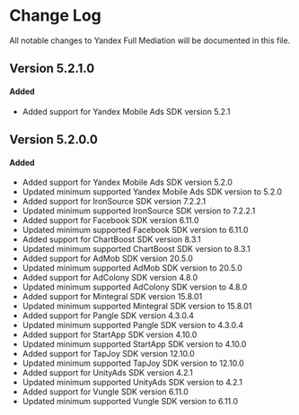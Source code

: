 # Change Log
All notable changes to Yandex Full Mediation will be documented in this file.

## Version 5.2.1.0

#### Added
* Added support for Yandex Mobile Ads SDK version 5.2.1

## Version 5.2.0.0

#### Added

* Added support for Yandex Mobile Ads SDK version 5.2.0
* Updated minimum supported Yandex Mobile Ads SDK version to 5.2.0
* Added support for IronSource SDK version 7.2.2.1
* Updated minimum supported IronSource SDK version to 7.2.2.1
* Added support for Facebook SDK version 6.11.0
* Updated minimum supported Facebook SDK version to 6.11.0
* Added support for ChartBoost SDK version 8.3.1
* Updated minimum supported ChartBoost SDK version to 8.3.1
* Added support for AdMob SDK version 20.5.0
* Updated minimum supported AdMob SDK version to 20.5.0
* Added support for AdColony SDK version 4.8.0
* Updated minimum supported AdColony SDK version to 4.8.0
* Added support for Mintegral SDK version 15.8.01
* Updated minimum supported Mintegral SDK version to 15.8.01
* Added support for Pangle SDK version 4.3.0.4
* Updated minimum supported Pangle SDK version to 4.3.0.4
* Added support for StartApp SDK version 4.10.0
* Updated minimum supported StartApp SDK version to 4.10.0
* Added support for TapJoy SDK version 12.10.0
* Updated minimum supported TapJoy SDK version to 12.10.0
* Added support for UnityAds SDK version 4.2.1
* Updated minimum supported UnityAds SDK version to 4.2.1
* Added support for Vungle SDK version 6.11.0
* Updated minimum supported Vungle SDK version to 6.11.0
